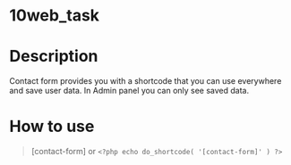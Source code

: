 # 10web_task

# Description

Contact form provides you with a shortcode that you can use everywhere and save user data. In Admin panel you can only see saved data.

# How to use

> [contact-form] or `<?php echo do_shortcode( '[contact-form]' ) ?>`
